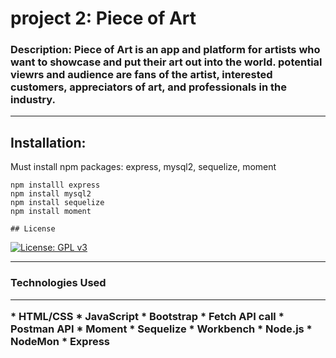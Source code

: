 # project 2: Piece of Art

<h3>Description: Piece of Art is an app and platform for artists who want to showcase and put their art out into the world. potential viewrs and audience 
are fans of the artist, interested customers, appreciators of art, and professionals in the industry.

<hr>

## Installation:
Must install npm packages:
express, mysql2, sequelize, moment

    npm installl express
    npm install mysql2
    npm install sequelize
    npm install moment
    
    ## License
[![License: GPL v3](https://img.shields.io/badge/License-GPLv3-blue.svg)](https://www.gnu.org/licenses/gpl-3.0)

<hr>

<h3>Technologies Used
<hr>
* HTML/CSS 
* JavaScript 
* Bootstrap 
* Fetch API call 
* Postman API 
* Moment 
* Sequelize
* Workbench
* Node.js
* NodeMon
* Express
